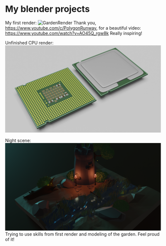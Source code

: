 # My blender projects

My first render:
![GardenRender](https://github.com/GendalfBlack/GB-BlenderProjects/blob/master/Renders/Garden.png)
Thank you, https://www.youtube.com/c/PolygonRunway, for a beautiful video:
https://www.youtube.com/watch?v=AO45Q_rgw8k
Really inspiring!

Unfinished CPU render:
![CPU](https://github.com/GendalfBlack/GB-BlenderProjects/blob/master/Renders/CPU.IntelPentium4.png)

Night scene:
![NightScene](https://github.com/GendalfBlack/GB-BlenderProjects/blob/master/Renders/NightScene.png)
Trying to use skills from first render and modeling of the garden. Feel proud of it!
